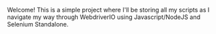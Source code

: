 Welcome! This is a simple project where I'll be storing all my scripts as I navigate my way through WebdriverIO using Javascript/NodeJS and Selenium Standalone.
